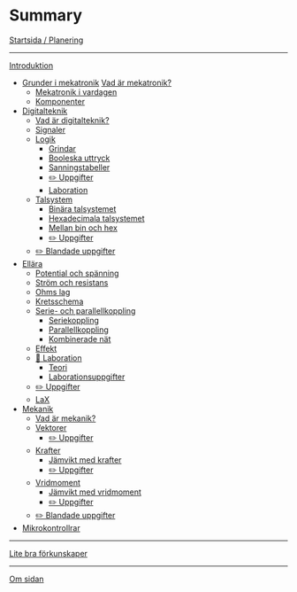 # Summary

[Startsida / Planering](index.md)

---

[Introduktion](introduktion/index.md)
- [Grunder i mekatronik](grunder-i-mekatronik/index.md) [Vad är mekatronik?](grunder-i-mekatronik/vad-ar-mekatronik/index.md)
  - [Mekatronik i vardagen](grunder-i-mekatronik/mekatronik-i-vardagen/index.md)
  - [Komponenter](grunder-i-mekatronik/komponenter/index.md)
- [Digitalteknik](digitalteknik/index.md)
  - [Vad är digitalteknik?](digitalteknik/vad-ar-digitalteknik/index.md)
  - [Signaler](digitalteknik/signaler/index.md)
  - [Logik](digitalteknik/logik/index.md)
    - [Grindar](digitalteknik/grindar/index.md)
    - [Booleska uttryck](digitalteknik/booleska-uttryck/index.md)
    - [Sanningstabeller](digitalteknik/sanningstabeller/index.md)
    - [✏️ Uppgifter](digitalteknik/logik/uppgifter/index.md)
    - [Laboration](digitalteknik/logik/laboration/index.md)
  - [Talsystem](digitalteknik/talsystem/index.md)
    - [Binära talsystemet](digitalteknik/talsystem/binara-talsystemet/index.md)
    - [Hexadecimala talsystemet](digitalteknik/talsystem/hexadecimala-talsystemet/index.md)
    - [Mellan bin och hex](digitalteknik/talsystem/mellan-bin-och-hex/index.md)
    - [✏️ Uppgifter](digitalteknik/talsystem/uppgifter/index.md)
  - [✏️ Blandade uppgifter](digitalteknik/uppgifter/index.md)
- [Ellära](ellara/index.md)
    - [Potential och spänning](ellara/potential-och-spanning/index.md)
    - [Ström och resistans](ellara/strom-och-resistans/index.md)
    - [Ohms lag](ellara/ohms-lag/index.md)
    - [Kretsschema](ellara/kretsschema/index.md)
    - [Serie- och parallellkoppling](ellara/serie-och-parallellkoppling/index.md)
      - [Seriekoppling](ellara/serie-och-parallellkoppling/seriekoppling/index.md)
      - [Parallellkoppling](ellara/serie-och-parallellkoppling/parallellkoppling/index.md)
      - [Kombinerade nät](ellara/serie-och-parallellkoppling/kombinerade-nat/index.md)
    - [Effekt](ellara/effekt/index.md)
    - [🥼 Laboration](ellara/laboration/index.md)
      - [Teori](ellara/laboration/teori/index.md)
      - [Laborationsuppgifter](ellara/laboration/laborationsuppgifter/index.md)
    - [✏️ Uppgifter](ellara/uppgifter/index.md)
    - [LaX](ellara/lax/index.md)
- [Mekanik](mekanik/index.md)
  - [Vad är mekanik?](mekanik/vad-ar-mekanik/index.md)
  - [Vektorer](mekanik/vektorer/index.md)
    - [✏️ Uppgifter](mekanik/vektorer/uppgifter/index.md)
  - [Krafter](mekanik/krafter/index.md)
    - [Jämvikt med krafter]()
    - [✏️ Uppgifter](mekanik/krafter/uppgifter/index.md)
  - [Vridmoment]()
    - [Jämvikt med vridmoment]()
    - [✏️ Uppgifter]()
  - [✏️ Blandade uppgifter]()
- [Mikrokontrollrar]()

---

[Lite bra förkunskaper](forkunskaper.md)

---
[Om sidan](om-sidan/index.md)
